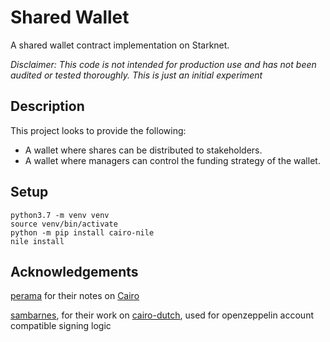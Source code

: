 # Shared Wallet
A shared wallet contract implementation on Starknet.

_Disclaimer: This code is not intended for production use and has not been audited or tested thoroughly. This is just an initial experiment_

## Description
This project looks to provide the following:

- A wallet where shares can be distributed to stakeholders.
- A wallet where managers can control the funding strategy of the wallet.

## Setup

```
python3.7 -m venv venv
source venv/bin/activate
python -m pip install cairo-nile
nile install
```

## Acknowledgements

[perama](https://twitter.com/eth_worm) for their notes on [Cairo](https://perama-v.github.io/cairo/intro/)

[sambarnes](https://twitter.com/__________sam__), for their work on [cairo-dutch](https://github.com/sambarnes/cairo-dutch), used for openzeppelin account compatible signing logic
